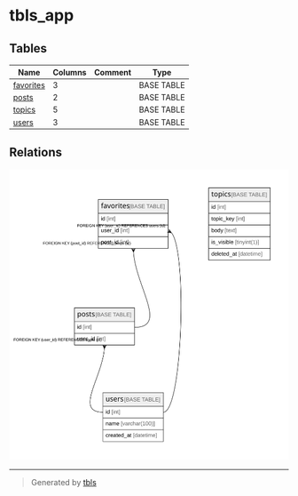 # tbls_app

## Tables

| Name | Columns | Comment | Type |
| ---- | ------- | ------- | ---- |
| [favorites](favorites.md) | 3 |  | BASE TABLE |
| [posts](posts.md) | 2 |  | BASE TABLE |
| [topics](topics.md) | 5 |  | BASE TABLE |
| [users](users.md) | 3 |  | BASE TABLE |

## Relations

![er](schema.svg)

---

> Generated by [tbls](https://github.com/k1LoW/tbls)
